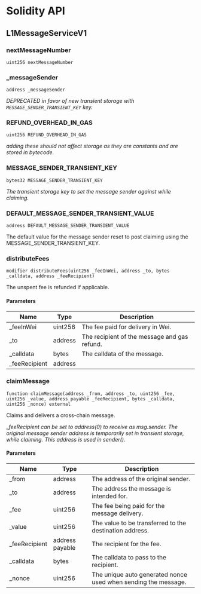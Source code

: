 # Solidity API

## L1MessageServiceV1

### nextMessageNumber

```solidity
uint256 nextMessageNumber
```

### _messageSender

```solidity
address _messageSender
```

_DEPRECATED in favor of new transient storage with `MESSAGE_SENDER_TRANSIENT_KEY` key._

### REFUND_OVERHEAD_IN_GAS

```solidity
uint256 REFUND_OVERHEAD_IN_GAS
```

_adding these should not affect storage as they are constants and are stored in bytecode._

### MESSAGE_SENDER_TRANSIENT_KEY

```solidity
bytes32 MESSAGE_SENDER_TRANSIENT_KEY
```

_The transient storage key to set the message sender against while claiming._

### DEFAULT_MESSAGE_SENDER_TRANSIENT_VALUE

```solidity
address DEFAULT_MESSAGE_SENDER_TRANSIENT_VALUE
```

The default value for the message sender reset to post claiming using the MESSAGE_SENDER_TRANSIENT_KEY.

### distributeFees

```solidity
modifier distributeFees(uint256 _feeInWei, address _to, bytes _calldata, address _feeRecipient)
```

The unspent fee is refunded if applicable.

#### Parameters

| Name | Type | Description |
| ---- | ---- | ----------- |
| _feeInWei | uint256 | The fee paid for delivery in Wei. |
| _to | address | The recipient of the message and gas refund. |
| _calldata | bytes | The calldata of the message. |
| _feeRecipient | address |  |

### claimMessage

```solidity
function claimMessage(address _from, address _to, uint256 _fee, uint256 _value, address payable _feeRecipient, bytes _calldata, uint256 _nonce) external
```

Claims and delivers a cross-chain message.

__feeRecipient can be set to address(0) to receive as msg.sender.
The original message sender address is temporarily set in transient storage,
while claiming. This address is used in sender()._

#### Parameters

| Name | Type | Description |
| ---- | ---- | ----------- |
| _from | address | The address of the original sender. |
| _to | address | The address the message is intended for. |
| _fee | uint256 | The fee being paid for the message delivery. |
| _value | uint256 | The value to be transferred to the destination address. |
| _feeRecipient | address payable | The recipient for the fee. |
| _calldata | bytes | The calldata to pass to the recipient. |
| _nonce | uint256 | The unique auto generated nonce used when sending the message. |

